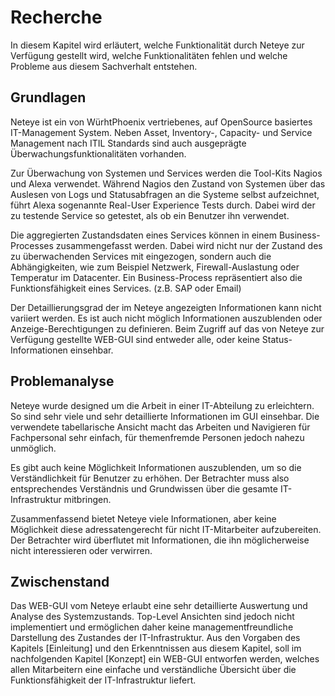 

# Recherche

In diesem Kapitel wird erläutert, welche Funktionalität durch Neteye zur Verfügung gestellt wird, welche Funktionalitäten fehlen und welche Probleme aus diesem Sachverhalt entstehen.

## Grundlagen
Neteye ist ein von WürhtPhoenix vertriebenes, auf OpenSource basiertes IT-Management System. Neben Asset, Inventory-, Capacity- und Service Management nach ITIL Standards sind auch ausgeprägte Überwachungsfunktionalitäten vorhanden.

Zur Überwachung von Systemen und Services werden die Tool-Kits Nagios und Alexa verwendet. Während Nagios den Zustand von Systemen über das Auslesen von Logs und Statusabfragen an die Systeme selbst aufzeichnet, führt Alexa sogenannte Real-User Experience Tests durch. Dabei wird der zu testende Service so getestet, als ob ein Benutzer ihn verwendet.

Die aggregierten Zustandsdaten eines Services können in einem Business-Processes zusammengefasst werden. Dabei wird nicht nur der Zustand des zu überwachenden Services mit eingezogen, sondern auch die Abhängigkeiten, wie zum Beispiel Netzwerk, Firewall-Auslastung oder Temperatur im Datacenter.
Ein Business-Process repräsentiert also die Funktionsfähigkeit eines Services. (z.B. SAP oder Email)

Der Detaillierungsgrad der im Neteye angezeigten Informationen kann nicht variiert werden. Es ist auch nicht möglich Informationen auszublenden oder Anzeige-Berechtigungen zu definieren. Beim Zugriff auf das von Neteye zur Verfügung gestellte WEB-GUI sind entweder alle, oder keine Status-Informationen einsehbar.

## Problemanalyse
Neteye wurde designed um die Arbeit in einer IT-Abteilung zu erleichtern. So sind sehr viele und sehr detaillierte Informationen im GUI einsehbar. Die verwendete tabellarische Ansicht macht das Arbeiten und Navigieren für Fachpersonal sehr einfach, für themenfremde Personen jedoch nahezu unmöglich.

Es gibt auch keine Möglichkeit Informationen auszublenden, um so die Verständlichkeit für Benutzer zu erhöhen. Der Betrachter muss also entsprechendes Verständnis und Grundwissen über die gesamte IT-Infrastruktur mitbringen.

Zusammenfassend bietet Neteye viele Informationen, aber keine Möglichkeit diese adressatengerecht für nicht IT-Mitarbeiter aufzubereiten. Der Betrachter wird überflutet mit Informationen, die ihn möglicherweise nicht interessieren oder verwirren.


## Zwischenstand
Das WEB-GUI vom Neteye erlaubt eine sehr detaillierte Auswertung und Analyse des Systemzustands. Top-Level Ansichten sind jedoch nicht implementiert und ermöglichen daher keine managementfreundliche Darstellung des Zustandes der IT-Infrastruktur. Aus den Vorgaben des Kapitels [Einleitung] und den Erkenntnissen aus diesem Kapitel, soll im nachfolgenden Kapitel [Konzept] ein WEB-GUI entworfen werden, welches allen Mitarbeitern eine einfache und verständliche Übersicht über die Funktionsfähigkeit der IT-Infrastruktur liefert.
